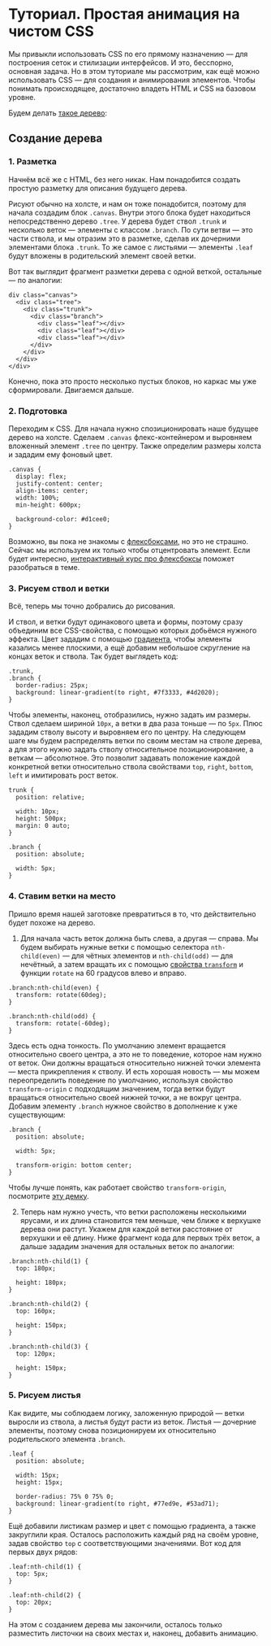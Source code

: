 # Туториал. Простая анимация на чистом CSS

Мы привыкли использовать CSS по его прямому назначению — для построения сеток и стилизации интерфейсов. И это, бесспорно, основная задача. Но в этом туториале мы рассмотрим, как ещё можно использовать CSS — для создания и анимирования элементов. Чтобы понимать происходящее, достаточно владеть HTML и CSS на базовом уровне.

Будем делать [такое дерево](https://codepen.io/sasha-sm/pen/VwLMQdK):

## Создание дерева

### 1. Разметка

Начнём всё же с HTML, без него никак. Нам понадобится создать простую разметку для описания будущего дерева.

Рисуют обычно на холсте, и нам он тоже понадобится, поэтому для начала создадим блок `.canvas`. Внутри этого блока будет находиться непосредственно дерево `.tree`. У дерева будет ствол `.trunk` и несколько веток — элементы с классом `.branch`. По сути ветви — это части ствола, и мы отразим это в разметке, сделав их дочерними элементами блока `.trunk`. То же самое с листьями — элементы `.leaf` будут вложены в родительский элемент своей ветки.

Вот так выглядит фрагмент разметки дерева с одной веткой, остальные — по аналогии:

```
div class="canvas">
  <div class="tree">
    <div class="trunk">
      <div class="branch">
        <div class="leaf"></div>
        <div class="leaf"></div>
        <div class="leaf"></div>
      </div>
    </div>
  </div>
</div>
```

Конечно, пока это просто несколько пустых блоков, но каркас мы уже сформировали. Двигаемся дальше.

### 2. Подготовка

Переходим к CSS. Для начала нужно спозиционировать наше будущее дерево на холсте. Сделаем `.canvas` флекс-контейнером и выровняем вложенный элемент `.tree` по центру. Также определим размеры холста и зададим ему фоновый цвет.

```
.canvas {
  display: flex;
  justify-content: center;
  align-items: center;
  width: 100%;
  min-height: 600px;

  background-color: #d1cee0;
}
```

Возможно, вы пока не знакомы с [флексбоксами](https://developer.mozilla.org/ru/docs/Web/CSS/CSS_Flexible_Box_Layout/Basic_Concepts_of_Flexbox), но это не страшно. Сейчас мы используем их только чтобы отцентровать элемент. Если будет интересно, [интерактивный курс про флексбоксы](https://htmlacademy.ru/courses/96) поможет разобраться в теме.

### 3. Рисуем ствол и ветки

Всё, теперь мы точно добрались до рисования.

И ствол, и ветки будут одинакового цвета и формы, поэтому сразу объединим все CSS-свойства, с помощью которых добьёмся нужного эффекта. Цвет зададим с помощью [градиента](https://developer.mozilla.org/en-US/docs/Web/CSS/linear-gradient), чтобы элементы казались менее плоскими, а ещё добавим небольшое скругление на концах веток и ствола. Так будет выглядеть код:

```
.trunk,
.branch {
  border-radius: 25px;
  background: linear-gradient(to right, #7f3333, #4d2020);
}
```

Чтобы элементы, наконец, отобразились, нужно задать им размеры. Ствол сделаем шириной `10px`, а ветки в два раза тоньше — по `5px`. Плюс зададим стволу высоту и выровняем его по центру. На следующем шаге мы будем распределять ветки по своим местам на стволе дерева, а для этого нужно задать стволу относительное позиционирование, а веткам — абсолютное. Это позволит задавать положение каждой конкретной ветки относительно ствола свойствами `top`, `right`, `bottom`, `left` и имитировать рост веток.

```
trunk {
  position: relative;
  
  width: 10px;
  height: 500px;
  margin: 0 auto;
}

.branch {
  position: absolute;
  
  width: 5px;
}
```

### 4. Ставим ветки на место

Пришло время нашей заготовке превратиться в то, что действительно будет похоже на дерево.

1. Для начала часть веток должна быть слева, а другая — справа. Мы будем выбирать нужные ветки с помощью селектора `nth-child(even)` — для чётных элементов и `nth-child(odd)` — для нечётный, а затем вращать их с помощью [свойства `transform`](https://developer.mozilla.org/ru/docs/Web/CSS/transform) и функции `rotate` на 60 градусов влево и вправо.

```
.branch:nth-child(even) {
  transform: rotate(60deg);
}

.branch:nth-child(odd) {
  transform: rotate(-60deg);
}
```
Здесь есть одна тонкость. По умолчанию элемент вращается относительно своего центра, а это не то поведение, которое нам нужно от веток. Они должны вращаться относительно нижней точки элемента — места прикрепления к стволу. И есть хорошая новость — мы можем переопределить поведение по умолчанию, используя свойство `transform-origin` с подходящим значением, тогда ветки будут вращаться относительно своей нижней точки, а не вокруг центра. Добавим элементу `.branch` нужное свойство в дополнение к уже существующим:

```
.branch {
  position: absolute;
  
  width: 5px;
  
  transform-origin: bottom center;
}
```
Чтобы лучше понять, как работает свойство `transform-origin`, посмотрите [эту демку](https://codepen.io/shshaw/pen/pOVKjb).

2. Теперь нам нужно учесть, что ветки расположены несколькими ярусами, и их длина становится тем меньше, чем ближе к верхушке дерева они растут. Укажем для каждой ветки расстояние от верхушки и её длину. Ниже фрагмент кода для первых трёх веток, а дальше зададим значения для остальных веток по аналогии:

```
.branch:nth-child(1) {
  top: 180px;
  
  height: 180px;
}

.branch:nth-child(2) {
  top: 160px;

  height: 150px;
}

.branch:nth-child(3) {
  top: 120px;
  
  height: 150px;
}
```
### 5. Рисуем листья

Как видите, мы соблюдаем логику, заложенную природой — ветки выросли из ствола, а листья будут расти из веток. Листья — дочерние элементы, поэтому снова позиционируем их относительно родительского элемента `.branch`.

```
.leaf {
  position: absolute;
  
  width: 15px;
  height: 15px;
  
  border-radius: 75% 0 75% 0;
  background: linear-gradient(to right, #77ed9e, #53ad71);
}
```

Ещё добавили листикам размер и цвет с помощью градиента, а также закруглили края. Осталось расположить каждый ряд на своём уровне, задав свойство `top` с соответствующими значениями. Вот код для первых двух рядов:

```
.leaf:nth-child(1) {
  top: 5px;
}

.leaf:nth-child(2) {
  top: 20px;
}
```

На этом с созданием дерева мы закончили, осталось только разместить листочки на своих местах и, наконец, добавить анимацию.